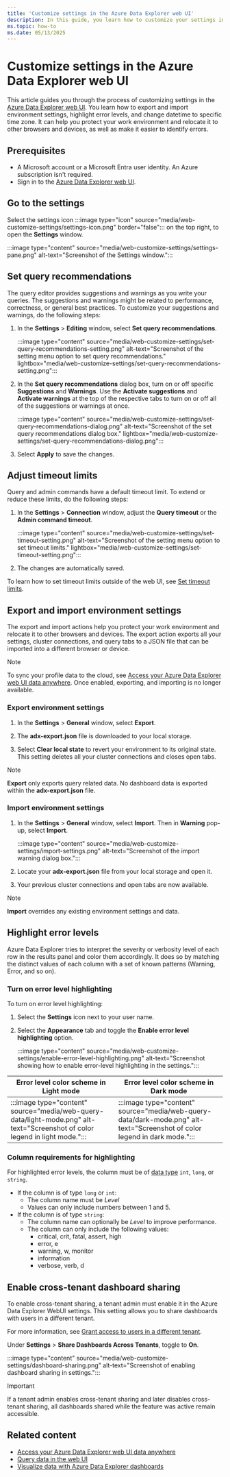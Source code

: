```yaml
---
title: 'Customize settings in the Azure Data Explorer web UI'
description: In this guide, you learn how to customize your settings in the Azure Data Explorer web UI.
ms.topic: how-to
ms.date: 05/13/2025
---
```


# Customize settings in the Azure Data Explorer web UI

This article guides you through the process of customizing settings in the [Azure Data Explorer web UI](https://dataexplorer.azure.com/home). You learn how to export and import environment settings, highlight error levels, and change datetime to specific time zone. It can help you protect your work environment and relocate it to other browsers and devices, as well as make it easier to identify errors.

## Prerequisites

* A Microsoft account or a Microsoft Entra user identity. An Azure subscription isn't required.
* Sign in to the [Azure Data Explorer web UI](https://dataexplorer.azure.com/home).

## Go to the settings

Select the settings icon :::image type="icon" source="media/web-customize-settings/settings-icon.png" border="false"::: on the top right, to open the **Settings** window.

:::image type="content" source="media/web-customize-settings/settings-pane.png" alt-text="Screenshot of the Settings window.":::

## Set query recommendations

The query editor provides suggestions and warnings as you write your queries. The suggestions and warnings might be related to performance, correctness, or general best practices. To customize your suggestions and warnings, do the following steps:

1. In the **Settings** > **Editing** window, select **Set query recommendations**.

    :::image type="content" source="media/web-customize-settings/set-query-recommendations-setting.png" alt-text="Screenshot of the setting menu option to set query recommendations." lightbox="media/web-customize-settings/set-query-recommendations-setting.png":::

1. In the **Set query recommendations** dialog box, turn on or off specific **Suggestions** and **Warnings**. Use the **Activate suggestions** and **Activate warnings** at the top of the respective tabs to turn on or off all of the suggestions or warnings at once.

    :::image type="content" source="media/web-customize-settings/set-query-recommendations-dialog.png" alt-text="Screenshot of the set query recommendations dialog box." lightbox="media/web-customize-settings/set-query-recommendations-dialog.png":::

1. Select **Apply** to save the changes.

## Adjust timeout limits

Query and admin commands have a default timeout limit. To extend or reduce these limits, do the following steps:

1. In the **Settings** > **Connection** window, adjust the **Query timeout** or the **Admin command timeout**.

    :::image type="content" source="media/web-customize-settings/set-timeout-setting.png" alt-text="Screenshot of the setting menu option to set timeout limits." lightbox="media/web-customize-settings/set-timeout-setting.png":::

1. The changes are automatically saved.

To learn how to set timeout limits outside of the web UI, see [Set timeout limits](/kusto/set-timeout-limits?view=azure-data-explorer&preserve-view=true).

## Export and import environment settings

The export and import actions help you protect your work environment and relocate it to other browsers and devices. The export action exports all your settings, cluster connections, and query tabs to a JSON file that can be imported into a different browser or device.

> [!NOTE]
> To sync your profile data to the cloud, see [Access your Azure Data Explorer web UI data anywhere](web-sync.md). Once enabled, exporting, and importing is no longer available.

### Export environment settings

1. In the **Settings** > **General** window, select **Export**.

1. The **adx-export.json** file is downloaded to your local storage.

1. Select **Clear local state** to revert your environment to its original state. This setting deletes all your cluster connections and closes open tabs.

> [!NOTE]
> **Export** only exports query related data. No dashboard data is exported within the **adx-export.json** file.

### Import environment settings

1. In the **Settings** > **General** window, select **Import**. Then in **Warning** pop-up, select **Import**.

    :::image type="content" source="media/web-customize-settings/import-settings.png" alt-text="Screenshot of the import warning dialog box.":::

1. Locate your **adx-export.json** file from your local storage and open it.
1. Your previous cluster connections and open tabs are now available.

> [!NOTE]
> **Import** overrides any existing environment settings and data.

## Highlight error levels

Azure Data Explorer tries to interpret the severity or verbosity level of each row in the results panel and color them accordingly. It does so by matching the distinct values of each column with a set of known patterns (Warning, Error, and so on).

### Turn on error level highlighting

To turn on error level highlighting:

1. Select the **Settings** icon next to your user name.
1. Select the **Appearance** tab and toggle the **Enable error level highlighting** option.

    :::image type="content" source="media/web-customize-settings/enable-error-level-highlighting.png" alt-text="Screenshot showing how to enable error-level highlighting in the settings.":::

Error level color scheme in **Light** mode | Error level color scheme in **Dark** mode
|---|---|
:::image type="content" source="media/web-query-data/light-mode.png" alt-text="Screenshot of color legend in light mode."::: | :::image type="content" source="media/web-query-data/dark-mode.png" alt-text="Screenshot of color legend in dark mode.":::

### Column requirements for highlighting

For highlighted error levels, the column must be of [data type](/kusto/query/scalar-data-types/index?view=azure-data-explorer&preserve-view=true) `int`, `long`, or `string`.

* If the column is of type `long` or `int`:
  * The column name must be *Level*
  * Values can only include numbers between 1 and 5.
* If the column is of type `string`:
  * The column name can optionally be *Level* to improve performance.
  * The column can only include the following values:
    * critical, crit, fatal, assert, high
    * error, e
    * warning, w, monitor
    * information
    * verbose, verb, d

## Enable cross-tenant dashboard sharing

To enable cross-tenant sharing, a tenant admin must enable it in the Azure Data Explorer WebUI settings. This setting allows you to share dashboards with users in a different tenant.

For more information, see [Grant access to users in a different tenant](azure-data-explorer-dashboard-share.md#grant-access-to-users-in-a-different-tenant).

Under **Settings** > **Share Dashboards Across Tenants**, toggle to **On**.

:::image type="content" source="media/web-customize-settings/dashboard-sharing.png" alt-text="Screenshot of enabling dashboard sharing in settings.":::

> [!IMPORTANT]
> If a tenant admin enables cross-tenant sharing and later disables cross-tenant sharing, all dashboards shared while the feature was active remain accessible.

## Related content

* [Access your Azure Data Explorer web UI data anywhere](web-sync.md)
* [Query data in the web UI](web-ui-query-overview.md)
* [Visualize data with Azure Data Explorer dashboards](azure-data-explorer-dashboards.md)
